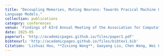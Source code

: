 ```yaml
---
title: "Decoupling Memories, Muting Neurons: Towards Pracical Machine Unlearning for Large
Language Models."
collection: publications
category: conferences
venue: 'Findings of 63rd Annual Meeting of the Association for Computational Linguistics (ACL Findings), Vienna, Austria.'
date: 2025-05
paperurl: 'http://academicpages.github.io/files/paper1.pdf'
bibtexurl: 'http://academicpages.github.io/files/bibtex1.bib'
Citation: 'Lishuai Hou, **Zixiong Wang**, Gaoyang Liu, Chen Wang, Wei Liu, Kai Peng.'
---
```

